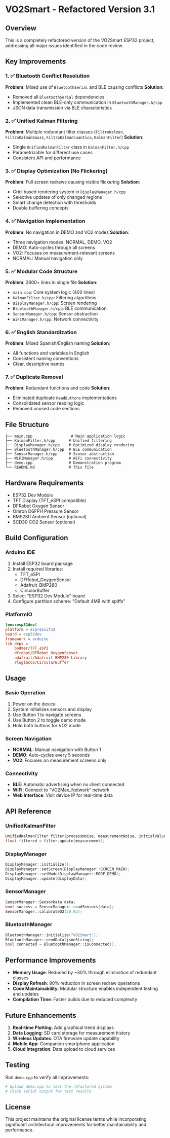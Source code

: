 # VO2Smart - Refactored Version 3.1

## Overview
This is a completely refactored version of the VO2Smart ESP32 project, addressing all major issues identified in the code review.

## Key Improvements

### 1. ✅ Bluetooth Conflict Resolution
**Problem**: Mixed use of `BluetoothSerial` and BLE causing conflicts
**Solution**: 
- Removed all `BluetoothSerial` dependencies
- Implemented clean BLE-only communication in `BluetoothManager.h/cpp`
- JSON data transmission via BLE characteristics

### 2. ✅ Unified Kalman Filtering
**Problem**: Multiple redundant filter classes (`FiltroKalman`, `FiltroKalmanGauss`, `FiltroKalmanCuantico`, `KalmanFilter`)
**Solution**: 
- Single `UnifiedKalmanFilter` class in `KalmanFilter.h/cpp`
- Parametrizable for different use cases
- Consistent API and performance

### 3. ✅ Display Optimization (No Flickering)
**Problem**: Full screen redraws causing visible flickering
**Solution**: 
- Grid-based rendering system in `DisplayManager.h/cpp`
- Selective updates of only changed regions
- Smart change detection with thresholds
- Double buffering concepts

### 4. ✅ Navigation Implementation
**Problem**: No navigation in DEMO and VO2 modes
**Solution**: 
- Three navigation modes: NORMAL, DEMO, VO2
- DEMO: Auto-cycles through all screens
- VO2: Focuses on measurement-relevant screens
- NORMAL: Manual navigation only

### 5. ✅ Modular Code Structure
**Problem**: 2600+ lines in single file
**Solution**: 
- `main.cpp`: Core system logic (400 lines)
- `KalmanFilter.h/cpp`: Filtering algorithms
- `DisplayManager.h/cpp`: Screen rendering
- `BluetoothManager.h/cpp`: BLE communication
- `SensorManager.h/cpp`: Sensor abstraction
- `WiFiManager.h/cpp`: Network connectivity

### 6. ✅ English Standardization
**Problem**: Mixed Spanish/English naming
**Solution**: 
- All functions and variables in English
- Consistent naming conventions
- Clear, descriptive names

### 7. ✅ Duplicate Removal
**Problem**: Redundant functions and code
**Solution**: 
- Eliminated duplicate `ReadButtons` implementations
- Consolidated sensor reading logic
- Removed unused code sections

## File Structure

```
├── main.cpp                 # Main application logic
├── KalmanFilter.h/cpp      # Unified filtering
├── DisplayManager.h/cpp    # Optimized display rendering
├── BluetoothManager.h/cpp  # BLE communication
├── SensorManager.h/cpp     # Sensor abstraction
├── WiFiManager.h/cpp       # WiFi connectivity
├── demo.cpp                # Demonstration program
└── README.md               # This file
```

## Hardware Requirements

- ESP32 Dev Module
- TFT Display (TFT_eSPI compatible)
- DFRobot Oxygen Sensor
- Omron D6FPH Pressure Sensor
- BMP280 Ambient Sensor (optional)
- SCD30 CO2 Sensor (optional)

## Build Configuration

### Arduino IDE
1. Install ESP32 board package
2. Install required libraries:
   - TFT_eSPI
   - DFRobot_OxygenSensor
   - Adafruit_BMP280
   - CircularBuffer
3. Select "ESP32 Dev Module" board
4. Configure partition scheme: "Default 4MB with spiffs"

### PlatformIO
```ini
[env:esp32dev]
platform = espressif32
board = esp32dev
framework = arduino
lib_deps = 
    bodmer/TFT_eSPI
    dfrobot/DFRobot_OxygenSensor
    adafruit/Adafruit BMP280 Library
    rlogiacco/CircularBuffer
```

## Usage

### Basic Operation
1. Power on the device
2. System initializes sensors and display
3. Use Button 1 to navigate screens
4. Use Button 2 to toggle demo mode
5. Hold both buttons for VO2 mode

### Screen Navigation
- **NORMAL**: Manual navigation with Button 1
- **DEMO**: Auto-cycles every 5 seconds
- **VO2**: Focuses on measurement screens only

### Connectivity
- **BLE**: Automatic advertising when no client connected
- **WiFi**: Connect to "VO2Max_Network" network
- **Web Interface**: Visit device IP for real-time data

## API Reference

### UnifiedKalmanFilter
```cpp
UnifiedKalmanFilter filter(processNoise, measurementNoise, initialValue);
float filtered = filter.update(measurement);
```

### DisplayManager
```cpp
DisplayManager::initialize();
DisplayManager::setScreen(DisplayManager::SCREEN_MAIN);
DisplayManager::setMode(DisplayManager::MODE_DEMO);
DisplayManager::update(displayData);
```

### SensorManager
```cpp
SensorManager::SensorData data;
bool success = SensorManager::readSensors(data);
SensorManager::calibrateO2(20.93);
```

### BluetoothManager
```cpp
BluetoothManager::initialize("VO2Smart");
BluetoothManager::sendData(jsonString);
bool connected = BluetoothManager::isConnected();
```

## Performance Improvements

- **Memory Usage**: Reduced by ~30% through elimination of redundant classes
- **Display Refresh**: 90% reduction in screen redraw operations
- **Code Maintainability**: Modular structure enables independent testing and updates
- **Compilation Time**: Faster builds due to reduced complexity

## Future Enhancements

1. **Real-time Plotting**: Add graphical trend displays
2. **Data Logging**: SD card storage for measurement history
3. **Wireless Updates**: OTA firmware update capability
4. **Mobile App**: Companion smartphone application
5. **Cloud Integration**: Data upload to cloud services

## Testing

Run `demo.cpp` to verify all improvements:
```bash
# Upload demo.cpp to test the refactored system
# Check serial output for test results
```

## License

This project maintains the original license terms while incorporating significant architectural improvements for better maintainability and performance.